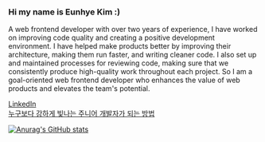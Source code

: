 ### Hi my name is Eunhye Kim :)

A web frontend developer with over two years of experience, I have worked on improving code quality and creating a positive development environment. I have helped make products better by improving their architecture, making them run faster, and writing cleaner code. I also set up and maintained processes for reviewing code, making sure that we consistently produce high-quality work throughout each project. So I am a goal-oriented web frontend developer who enhances the value of web products and elevates the team's potential.

[LinkedIn](https://www.linkedin.com/in/uuuuooii/)<br>
[누구보다 강하게 빛나는 주니어 개발자가 되는 방법](https://inf.run/Enmd9) 

[![Anurag's GitHub stats](https://github-readme-stats.vercel.app/api?username=uuuuooii)](https://github.com/uuuuooii/github-readme-stats)
